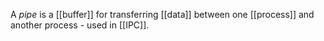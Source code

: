 A *pipe* is a [[buffer]] for transferring [[data]] between one [[process]] and another process - used in [[IPC]]. 